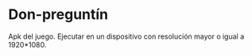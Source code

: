 # Don-preguntín
Apk del juego. Ejecutar en un dispositivo con resolución mayor o igual a 1920*1080.
